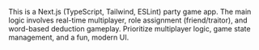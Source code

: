<!-- Use this file to provide workspace-specific custom instructions to Copilot. For more details, visit https://code.visualstudio.com/docs/copilot/copilot-customization#_use-a-githubcopilotinstructionsmd-file -->

This is a Next.js (TypeScript, Tailwind, ESLint) party game app. The main logic involves real-time multiplayer, role assignment (friend/traitor), and word-based deduction gameplay. Prioritize multiplayer logic, game state management, and a fun, modern UI.
